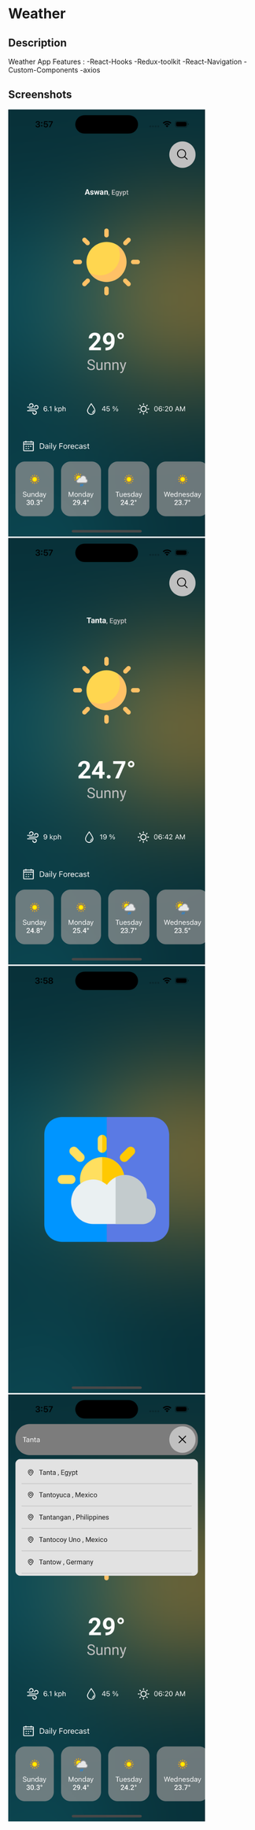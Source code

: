 # Weather

## Description

Weather App
Features : -React-Hooks -Redux-toolkit -React-Navigation -Custom-Components -axios

## Screenshots

<img src="/src//screenShots/home1.png" width="400" alt="Screenshot 1">
<img src="/src//screenShots/home2.png" width="400" alt="Screenshot 2">
<img src="/src//screenShots/splash.png" width="400" alt="Screenshot 3">
<img src="/src//screenShots/search.png" width="400" alt="Screenshot 4">
